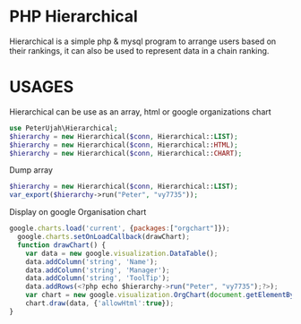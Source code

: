 # PHP Hierarchical 

Hierarchical is a simple php & mysql program to arrange users based on their rankings, it can also be used to represent data in a chain ranking.


# USAGES

Hierarchical can be use as an array, html or google organizations chart

  ```php 
  use PeterUjah\Hierarchical;
  $hierarchy = new Hierarchical($conn, Hierarchical::LIST);
  $hierarchy = new Hierarchical($conn, Hierarchical::HTML);
  $hierarchy = new Hierarchical($conn, Hierarchical::CHART);
  ```
  
  Dump array 
  
   ```php 
   $hierarchy = new Hierarchical($conn, Hierarchical::LIST);
   var_export($hierarchy->run("Peter", "vy7735"));
   ```
   
   Display on google Organisation chart
  
  ```js
  google.charts.load('current', {packages:["orgchart"]});
	google.charts.setOnLoadCallback(drawChart);
	function drawChart() {
      var data = new google.visualization.DataTable();
      data.addColumn('string', 'Name');
      data.addColumn('string', 'Manager');
      data.addColumn('string', 'ToolTip');
      data.addRows(<?php echo $hierarchy->run("Peter", "vy7735");?>);
      var chart = new google.visualization.OrgChart(document.getElementById('chart_div'));
      chart.draw(data, {'allowHtml':true});
}
  
  ```
